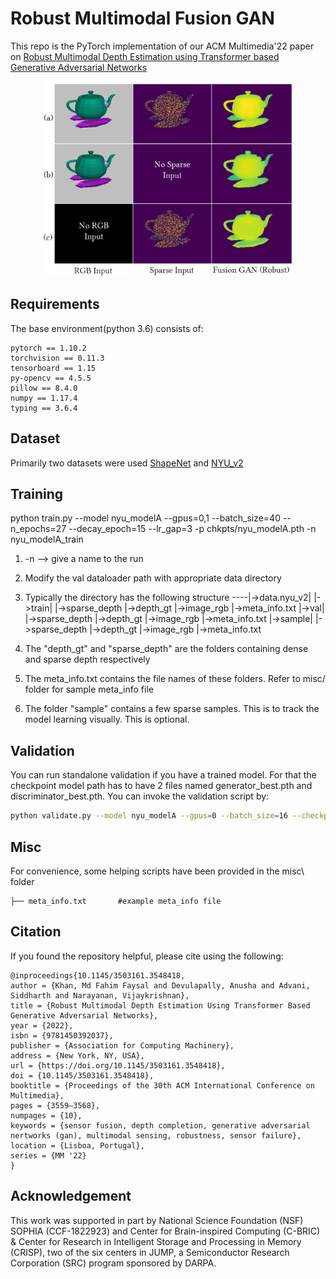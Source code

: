 # Robust Multimodal Fusion GAN

This repo is the PyTorch implementation of our ACM Multimedia'22 paper on [Robust Multimodal Depth Estimation using Transformer based Generative Adversarial Networks](https://dl.acm.org/doi/abs/10.1145/3503161.3548418)

<p align="center">
	<img src="misc/teapot.png" 
    width = "400"
    alt="photo not available">
</p>

## Requirements
The base environment(python 3.6) consists of:
```
pytorch == 1.10.2
torchvision == 0.11.3
tensorboard == 1.15
py-opencv == 4.5.5
pillow == 8.4.0
numpy == 1.17.4
typing == 3.6.4
```

## Dataset
Primarily two datasets were used [ShapeNet](https://shapenet.org/) and [NYU_v2](https://cs.nyu.edu/~silberman/datasets/nyu_depth_v2.html)

## Training

python train.py --model nyu_modelA --gpus=0,1 --batch_size=40 --n_epochs=27 --decay_epoch=15 --lr_gap=3 -p chkpts/nyu_modelA.pth -n nyu_modelA_train

1. -n --> give a name to the run
2. Modify the val dataloader path with appropriate data directory
3. Typically the directory has the following structure
    ----|->data.nyu_v2|
                      |->train|
                              |->sparse_depth
                              |->depth_gt
                              |->image_rgb
                              |->meta_info.txt
                      |->val|
                            |->sparse_depth
                            |->depth_gt
                            |->image_rgb
                            |->meta_info.txt
                      |->sample|
                               |->sparse_depth
                               |->depth_gt
                               |->image_rgb
                               |->meta_info.txt

4. The "depth_gt" and "sparse_depth" are the folders containing dense and sparse depth respectively
5. The meta_info.txt contains the file names of these folders. Refer to misc/ folder for sample meta_info file
6. The folder "sample" contains a few sparse samples. This is to track the model learning visually. This is optional.

 
## Validation
You can run standalone validation if you have a trained model. For that the checkpoint model path has to have 2 files named generator_best.pth and discriminator_best.pth. You can invoke the validation script by:
```bash
python validate.py --model nyu_modelA --gpus=0 --batch_size=16 --checkpoint_model=./logdir/nyu_train/saved_models/ -n nyu_test
```
## Misc
For convenience, some helping scripts have been provided in the misc\ folder
```
├── meta_info.txt       #example meta_info file
```

## Citation
If you found the repository helpful, please cite using the following:
```
@inproceedings{10.1145/3503161.3548418,
author = {Khan, Md Fahim Faysal and Devulapally, Anusha and Advani, Siddharth and Narayanan, Vijaykrishnan},
title = {Robust Multimodal Depth Estimation Using Transformer Based Generative Adversarial Networks},
year = {2022},
isbn = {9781450392037},
publisher = {Association for Computing Machinery},
address = {New York, NY, USA},
url = {https://doi.org/10.1145/3503161.3548418},
doi = {10.1145/3503161.3548418},
booktitle = {Proceedings of the 30th ACM International Conference on Multimedia},
pages = {3559–3568},
numpages = {10},
keywords = {sensor fusion, depth completion, generative adversarial nertworks (gan), multimodal sensing, robustness, sensor failure},
location = {Lisboa, Portugal},
series = {MM '22}
}
```

## Acknowledgement
This work was supported in part by National Science Foundation (NSF) SOPHIA (CCF-1822923) and Center for Brain-inspired Computing (C-BRIC) & Center for Research in Intelligent Storage and Processing in Memory (CRISP), two of the six centers in JUMP, a Semiconductor Research Corporation (SRC) program sponsored by DARPA.
